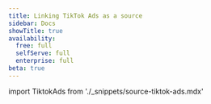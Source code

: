 ```yaml
---
title: Linking TikTok Ads as a source
sidebar: Docs
showTitle: true
availability:
  free: full
  selfServe: full
  enterprise: full
beta: true
---
```


import TiktokAds from './_snippets/source-tiktok-ads.mdx'

<TiktokAds />